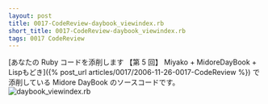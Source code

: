 ```yaml
---
layout: post
title: 0017-CodeReview-daybook_viewindex.rb
short_title: 0017-CodeReview-daybook_viewindex.rb
tags: 0017 CodeReview
---
```



[あなたの Ruby コードを添削します 【第 5 回】 Miyako + MidoreDayBook + Lispもどき]({% post_url articles/0017/2006-11-26-0017-CodeReview %}) で添削している Midore DayBook のソースコードです。
![daybook_viewindex.rb]({{site.baseurl}}/images/0017-CodeReview-daybook_viewindex.rb/daybook_viewindex.rb)


